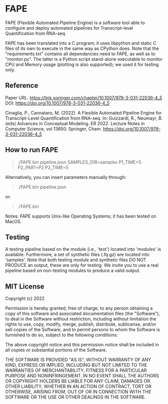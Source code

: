 # FAPE

FAPE (Flexible Automated Pipeline Engine) is a software tool able to configure and deploy automated pipelines for Transcript-level Quantification from RNA-seq.


FAPE has been translated into a C program; it uses libpython and static C files of its own to execute in the same way as CPython does.
Note that the "requirements.txt" contains all dependancies need to FAPE, as well as to "monitor.py". The latter is a Python script stand-alone executable to monitor CPU and Memory usage (plotting is also supported); we used it for testing only.


## Reference
Paper URL: https://link.springer.com/chapter/10.1007/978-3-031-22036-4_5
DOI: https://doi.org/10.1007/978-3-031-22036-4_5

Cinaglia, P., Cannataro, M. (2022). A Flexible Automated Pipeline Engine for Transcript-Level Quantification from RNA-seq. In: Guizzardi, R., Neumayr, B. (eds) Advances in Conceptual Modeling. ER 2022. Lecture Notes in Computer Science, vol 13650. Springer, Cham. https://doi.org/10.1007/978-3-031-22036-4_5


## How to run FAPE

> ./FAPE.bin pipeline.json SAMPLES_DIR=samples P1_TIME=5 P2_PAR1=P2 P2_TIME=5

Alternatively, you can insert parameters manually through:

> ./FAPE.bin pipeline.json

or:

> ./FAPE.bin


Notes: FAPE supports Unix-like Operating Systems; it has been tested on MacOS.


## Testing
A testing pipeline based on the module (i.e., 'test') located into 'modules' is available. Furthermore, a set of synthetic files (.fq.gz) are located into 'samples'.
Note that both testing module and synthetic files DO NOT PRODUCE an output, these are only for testing.
We invite you to use a real pipeline based on non-testing modules to produce a valid output.


## MIT License

Copyright (c) 2022

Permission is hereby granted, free of charge, to any person obtaining a copy
of this software and associated documentation files (the "Software"), to deal
in the Software without restriction, including without limitation the rights
to use, copy, modify, merge, publish, distribute, sublicense, and/or sell
copies of the Software, and to permit persons to whom the Software is
furnished to do so, subject to the following conditions:

The above copyright notice and this permission notice shall be included in all
copies or substantial portions of the Software.

THE SOFTWARE IS PROVIDED "AS IS", WITHOUT WARRANTY OF ANY KIND, EXPRESS OR
IMPLIED, INCLUDING BUT NOT LIMITED TO THE WARRANTIES OF MERCHANTABILITY,
FITNESS FOR A PARTICULAR PURPOSE AND NONINFRINGEMENT. IN NO EVENT SHALL THE
AUTHORS OR COPYRIGHT HOLDERS BE LIABLE FOR ANY CLAIM, DAMAGES OR OTHER
LIABILITY, WHETHER IN AN ACTION OF CONTRACT, TORT OR OTHERWISE, ARISING FROM,
OUT OF OR IN CONNECTION WITH THE SOFTWARE OR THE USE OR OTHER DEALINGS IN THE
SOFTWARE.
